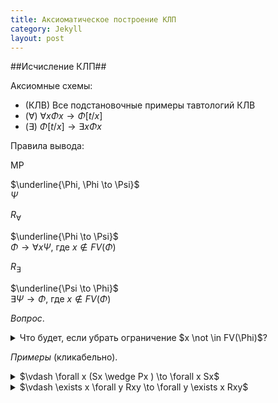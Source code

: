```yaml
---
title: Аксиоматическое построение КЛП 
category: Jekyll
layout: post
---
```



##Исчисление КЛП##

Аксиомные схемы:
*  (КЛВ) Все подстановочные примеры тавтологий КЛВ
*  ($\forall$) $\forall x \Phi x \to \Phi [t/x]$
*  ($\exists$) $\Phi[t/x] \to \exists x \Phi x$

Правила вывода:

MP 

$\underline{\Phi, \Phi \to \Psi}$ <br/>
$\Psi$

$R_\forall$

$\underline{\Phi \to \Psi}$ <br/>
$\Phi \to \forall x \Psi$, где $x \not \in FV(\Phi)$ 

$R_\exists$

$\underline{\Psi \to \Phi}$ <br/>
$\exists  \Psi \to \Phi$, где $x \not \in FV(\Phi)$


*Вопрос*.
<details><summary> Что будет, если убрать ограничение $x \not \in FV(\Phi)$?  </summary>   
   
Тогда мы могли бы доказать *некорректное* утверждение:  <br/>
1. $Sx \to Sx$ <br/>
2. $Sx \to \forall x Sx$ 

</details>


*Примеры* (кликабельно).

<details><summary> $\vdash \forall x (Sx \wedge Px ) \to \forall x Sx$  </summary>   

 <br/>   
1. $\forall x (Sx \wedge Px ) \to (Sx \wedge Px)$ – акс. $\forall$ <br/>
2. $(Sx \wedge Px) \to Sx$ – КЛВ <br/>
3. $\forall x (Sx \wedge Px ) \to Sx$ из 1, 3 по транзитивности <br/>
4. $\forall x (Sx \wedge Px ) \to \forall x Sx$  из 3 по ($R_\forall$)  <br/>
   
</details>

<details><summary> $\vdash \exists x \forall y Rxy \to  \forall y \exists x Rxy$  </summary>   

<br/>   
1. $\forall y Rxy \to Rxy$ – акс. $\forall$ <br/>
2. $Rxy \to \exists x Rxy$ – акс. $\exists$ <br/>
3. $\forall y Rxy \to  \exists x Rxy$ – из 1, 3 по транзитивности <br/>
4. $\exists x \forall y Rxy \to  \exists x Rxy$ – из 3. по ($R_\exists$) <br/>
5. $\exists x \forall y Rxy  \to  \forall y \exists x Rxy$ – из 4. по ($R_\forall$) <br/>
   
</details>

